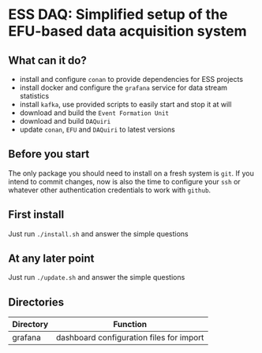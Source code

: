 # ESS DAQ: Simplified setup of the EFU-based data acquisition system

## What can it do?
- install and configure `conan` to provide dependencies for ESS projects
- install docker and configure the `grafana` service for data stream statistics
- install `kafka`, use provided scripts to easily start and stop it at will
- download and build the `Event Formation Unit`
- download and build `DAQuiri`
- update `conan`, `EFU` and `DAQuiri` to latest versions

## Before you start
The only package you should need to install on a fresh system is `git`. If you intend to commit changes, now is also the time to configure your `ssh` or whatever other authentication credentials to work with `github`.

## First install
Just run `./install.sh` and answer the simple questions

## At any later point
Just run `./update.sh` and answer the simple questions

## Directories
Directory             | Function
-------------         | -------------
grafana               | dashboard configuration files for import

